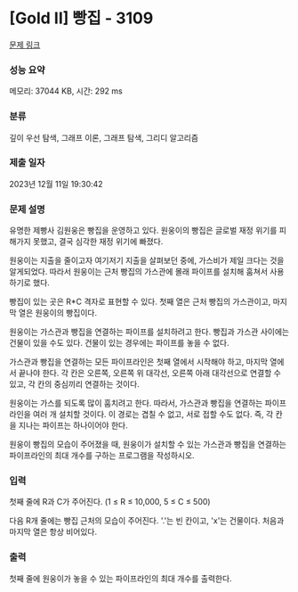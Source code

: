 # [Gold II] 빵집 - 3109 

[문제 링크](https://www.acmicpc.net/problem/3109) 

### 성능 요약

메모리: 37044 KB, 시간: 292 ms

### 분류

깊이 우선 탐색, 그래프 이론, 그래프 탐색, 그리디 알고리즘

### 제출 일자

2023년 12월 11일 19:30:42

### 문제 설명

<p>유명한 제빵사 김원웅은 빵집을 운영하고 있다. 원웅이의 빵집은 글로벌 재정 위기를 피해가지 못했고, 결국 심각한 재정 위기에 빠졌다.</p>

<p>원웅이는 지출을 줄이고자 여기저기 지출을 살펴보던 중에, 가스비가 제일 크다는 것을 알게되었다. 따라서 원웅이는 근처 빵집의 가스관에 몰래 파이프를 설치해 훔쳐서 사용하기로 했다.</p>

<p>빵집이 있는 곳은 R*C 격자로 표현할 수 있다. 첫째 열은 근처 빵집의 가스관이고, 마지막 열은 원웅이의 빵집이다.</p>

<p>원웅이는 가스관과 빵집을 연결하는 파이프를 설치하려고 한다. 빵집과 가스관 사이에는 건물이 있을 수도 있다. 건물이 있는 경우에는 파이프를 놓을 수 없다.</p>

<p>가스관과 빵집을 연결하는 모든 파이프라인은 첫째 열에서 시작해야 하고, 마지막 열에서 끝나야 한다. 각 칸은 오른쪽, 오른쪽 위 대각선, 오른쪽 아래 대각선으로 연결할 수 있고, 각 칸의 중심끼리 연결하는 것이다.</p>

<p>원웅이는 가스를 되도록 많이 훔치려고 한다. 따라서, 가스관과 빵집을 연결하는 파이프라인을 여러 개 설치할 것이다. 이 경로는 겹칠 수 없고, 서로 접할 수도 없다. 즉, 각 칸을 지나는 파이프는 하나이어야 한다.</p>

<p>원웅이 빵집의 모습이 주어졌을 때, 원웅이가 설치할 수 있는 가스관과 빵집을 연결하는 파이프라인의 최대 개수를 구하는 프로그램을 작성하시오.</p>

### 입력 

 <p>첫째 줄에 R과 C가 주어진다. (1 ≤ R ≤ 10,000, 5 ≤ C ≤ 500)</p>

<p>다음 R개 줄에는 빵집 근처의 모습이 주어진다. '.'는 빈 칸이고, 'x'는 건물이다. 처음과 마지막 열은 항상 비어있다.</p>

### 출력 

 <p>첫째 줄에 원웅이가 놓을 수 있는 파이프라인의 최대 개수를 출력한다.</p>

